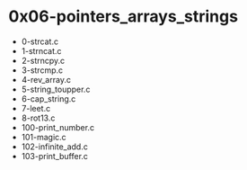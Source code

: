# 0x06-pointers_arrays_strings

* 0-strcat.c
* 1-strncat.c
* 2-strncpy.c
* 3-strcmp.c
* 4-rev_array.c
* 5-string_toupper.c
* 6-cap_string.c
* 7-leet.c
* 8-rot13.c
* 100-print_number.c
* 101-magic.c
* 102-infinite_add.c
* 103-print_buffer.c
